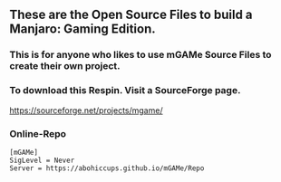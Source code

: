 ## These are the Open Source Files to build a Manjaro: Gaming Edition.
### This is for anyone who likes to use mGAMe Source Files to create their own project.
### To download this Respin. Visit a SourceForge page.
https://sourceforge.net/projects/mgame/
### Online-Repo
```
[mGAMe]
SigLevel = Never
Server = https://abohiccups.github.io/mGAMe/Repo
```
